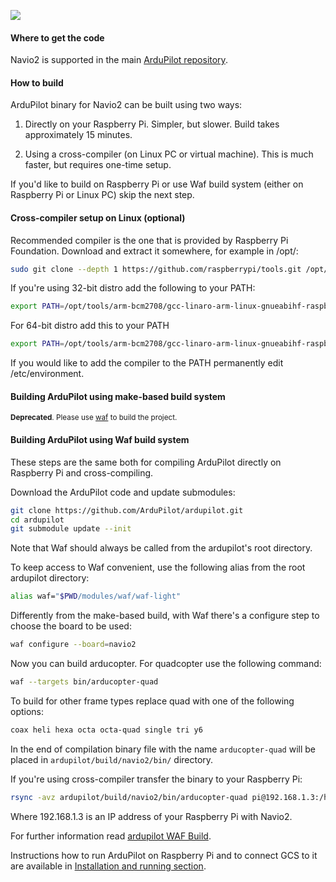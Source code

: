 ![](http://www.emlid.com/wp-content/uploads/2014/10/ArduPilot.png)

#### Where to get the code

Navio2 is supported in the main [ArduPilot repository](https://github.com/ArduPilot/ardupilot).

#### How to build

ArduPilot binary for Navio2 can be built using two ways:

1) Directly on your Raspberry Pi. Simpler, but slower. Build takes approximately 15 minutes.

2) Using a cross-compiler (on Linux PC or virtual machine). This is much faster, but requires one-time setup.

If you'd like to build on Raspberry Pi or use Waf build system (either on Raspberry Pi or Linux PC) skip the next step.

#### Cross-compiler setup on Linux (optional)

Recommended compiler is the one that is provided by Raspberry Pi Foundation. Download and extract it somewhere, for example in /opt/:

```bash
sudo git clone --depth 1 https://github.com/raspberrypi/tools.git /opt/tools
```

If you're using 32-bit distro add the following to your PATH:

```bash
export PATH=/opt/tools/arm-bcm2708/gcc-linaro-arm-linux-gnueabihf-raspbian/bin:$PATH
```

For 64-bit distro add this to your PATH

```bash
export PATH=/opt/tools/arm-bcm2708/gcc-linaro-arm-linux-gnueabihf-raspbian-x64/bin:$PATH
```

If you would like to add the compiler to the PATH permanently edit /etc/environment.

#### Building ArduPilot using make-based build system

<sub> **Deprecated**. Please use [waf](building-from-sources/#building-apm-using-waf-build-system) to build the project. </sub>

#### Building ArduPilot using Waf build system

These steps are the same both for compiling ArduPilot directly on Raspberry Pi and cross-compiling.

Download the ArduPilot code and update submodules:

```bash
git clone https://github.com/ArduPilot/ardupilot.git
cd ardupilot
git submodule update --init
```  
Note that Waf should always be called from the ardupilot's root directory.

To keep access to Waf convenient, use the following alias from the root ardupilot directory:  
```bash
alias waf="$PWD/modules/waf/waf-light"
```  
Differently from the make-based build, with Waf there's a configure step to choose the board to be used:
```bash
waf configure --board=navio2
```

Now you can build arducopter. For quadcopter use the following command:
```bash
waf --targets bin/arducopter-quad
```  
To build for other frame types replace quad with one of the following options:
```bash
coax heli hexa octa octa-quad single tri y6
```
In the end of compilation binary file with the name ```arducopter-quad``` will be placed in ```ardupilot/build/navio2/bin/``` directory.

If you're using cross-compiler transfer the binary to your Raspberry Pi:

```bash
rsync -avz ardupilot/build/navio2/bin/arducopter-quad pi@192.168.1.3:/home/pi/
```

Where 192.168.1.3 is an IP address of your Raspberry Pi with Navio2.

For further information read [ardupilot WAF Build](https://github.com/ArduPilot/ardupilot/blob/master/BUILD.md).


Instructions how to run ArduPilot on Raspberry Pi and to connect GCS to it are available in  [Installation and running section](installation-and-running.md).
